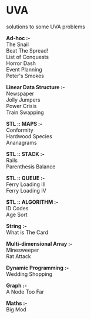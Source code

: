 UVA
===

solutions to some UVA problems

<b>Ad-hoc :-</b><br>
The Snail<br>
Beat The Spread!<br>
List of Conquests<br>
Horror Dash<br>
Event Planning<br>
Peter's Smokes<br>

<b>Linear Data Structure :-</b><br>
Newspaper<br>
Jolly Jumpers<br>
Power Crisis<br>
Train Swapping<br>

<b>STL :: MAPS :- </b><br>
Conformity <br>
Hardwood Species<br>
Ananagrams<br>

<b>STL :: STACK :- </b><br>
Rails <br>
Parenthesis Balance <br>

<b>STL :: QUEUE :- </b><br>
Ferry Loading III <br>
Ferry Loading IV <br>

<b>STL :: ALGORITHM :- </b><br>
ID Codes<br>
Age Sort<br>

<b>String :- </b><br>
What is The Card<br>

<b>Multi-dimensional Array :- </b><br>
Minesweeper<br>
Rat Attack<br>

<b>Dynamic Programming :- </b><br>
Wedding Shopping<br>

<b>Graph :- </b><br>
A Node Too Far<br>

<b>Maths :- </b><br>
Big Mod<br>

